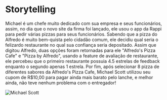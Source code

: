 # Storytelling
Michael é um chefe muito dedicado com sua empresa e seus funcionários, assim, no dia que o novo site da firma foi lançado, ele usou o app da Rappi para pedir várias pizzas para seus funcionários. Sabendo que a pizza do Alfredo é muito bem-quista pelo cidadão comum, ele decidiu qual seria o felizardo restaurante no qual sua confiança seria depositado.
Assim que digitou Alfredo, duas opções foram retornadas para ele "Alfredo's Pizza Cafe" e "Pizza by Alfredo", usando a feature de avaliação de restaurante, ele percebeu que o primeiro restaurante possuia 4.5 estrelas de feedback enquanto o segundo apenas 1 estrela.
Por fim, após selecionar 8 pizza de diferentes sabores da Alfredo's Pizza Cafe, Michael Scott utilizou seu cupom de R$10,00 para pagar ainda mais barato pelo lanche, e melhor ainda, não teve nenhum problema com o entregador!

![Michael Scott](https://miro.medium.com/max/2742/1*-SoJy52kgGuN9Fj9jmIb0Q.png)